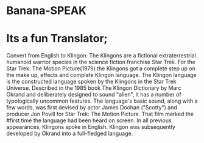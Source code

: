# Banana-SPEAK
# Its a fun Translator;
Convert from English to Klingon. The Klingons are a fictional extraterrestrial humanoid warrior species in the science fiction franchise Star Trek. For the Star Trek: The Motion Picture(1979) the Klingons got a complete step up on the make up, effects and complete Klingon language. The Klingon language is the constructed language spoken by the Klingons in the Star Trek Universe. Described in the 1985 book The Klingon Dictionary by Marc Okrand and deliberately designed to sound "alien", it has a number of typologically uncommon features. The language's basic sound, along with a few words, was first devised by actor James Doohan ("Scotty") and producer Jon Povill for Star Trek: The Motion Picture. That film marked the #first time the language had been heard on screen. In all previous appearances, Klingons spoke in English. Klingon was subsequently developed by Okrand into a full-fledged language.
